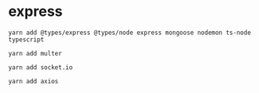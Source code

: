 # express

```shell
yarn add @types/express @types/node express mongoose nodemon ts-node typescript
```


```shell
yarn add multer
```


```shell
yarn add socket.io
```

```shell
yarn add axios
```